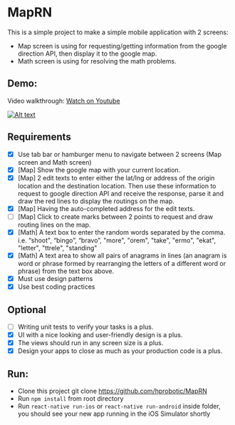 # MapRN

This is a simple project to make a simple mobile application with 2 screens: 
- Map screen is using for requesting/getting information from the google direction API, then
display it to the google map.
- Math screen is using for resolving the math problems.


## Demo:

Video walkthrough: [Watch on Youtube](https://www.youtube.com/watch?v=MIEnMNbXxw0&feature=youtu.be)

[![Alt text](https://i9.ytimg.com/vi_webp/MIEnMNbXxw0/maxresdefault.webp?sqp=CKCS8s8F&rs=AOn4CLAMsApMG9FqWSfjVsXxK_2OKg_5rA)](ttps://www.youtube.com/watch?v=MIEnMNbXxw0&feature=youtu.be)

## Requirements

- [x] Use tab bar or hamburger menu to navigate between 2 screens (Map screen and Math screen)
- [x] [Map] Show the google map with your current location.
- [x] [Map] 2 edit texts to enter either the lat/lng or address of the origin location and the destination
location. Then use these information to request to google direction API and receive the response,
parse it and draw the red lines to display the routings on the map.
- [x] [Map] Having the auto-completed address for the edit texts.
- [ ] [Map] Click to create marks between 2 points to request and draw routing lines on the map.
- [x] [Math] A text box to enter the random words separated by the comma. i.e. “shoot", “bingo”,
“bravo”, "more", "orem", "take", "ermo", "ekat", "letter", "ttrele", "standing"
- [x] [Math] A text area to show all pairs of anagrams in lines (an anagram is word or phrase formed
by rearranging the letters of a different word or phrase) from the text box above.
- [x] Must use design patterns
- [x] Use best coding practices

## Optional

- [ ] Writing unit tests to verify your tasks is a plus.
- [x] UI with a nice looking and user-friendly design is a plus.
- [x] The views should run in any screen size is a plus.
- [x] Design your apps to close as much as your production code is a plus.

## Run:

- Clone this project git clone https://github.com/hprobotic/MapRN
- Run `npm install` from root directory
- Run `react-native run-ios` or `react-native run-android` inside folder, you should see your new app running in the iOS Simulator shortly


